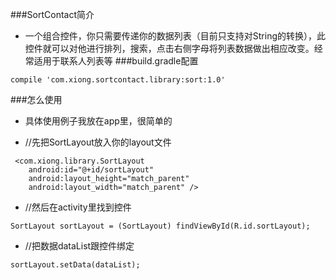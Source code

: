 ###SortContact简介
 - 一个组合控件，你只需要传递你的数据列表（目前只支持对String的转换），此控件就可以对他进行排列，搜索，点击右侧字母将列表数据做出相应改变。经常适用于联系人列表等
###build.gradle配置
```
compile 'com.xiong.sortcontact.library:sort:1.0'
```
###怎么使用
 - 具体使用例子我放在app里，很简单的
 
- //先把SortLayout放入你的layout文件
```
 <com.xiong.library.SortLayout
    android:id="@+id/sortLayout"
    android:layout_height="match_parent"
    android:layout_width="match_parent" />
```
 - //然后在activity里找到控件
```
SortLayout sortLayout = (SortLayout) findViewById(R.id.sortLayout);
```
 - //把数据dataList跟控件绑定
```
sortLayout.setData(dataList); 
```
